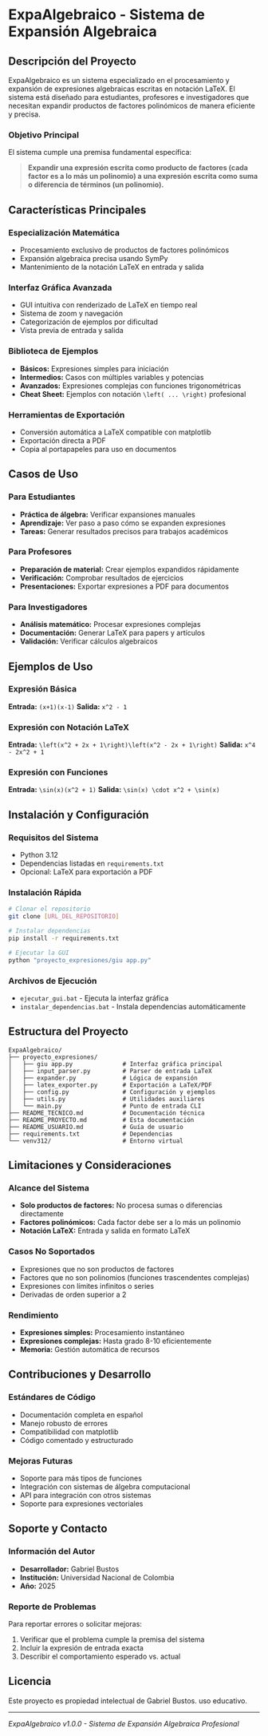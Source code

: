 # ExpaAlgebraico - Sistema de Expansión Algebraica

## Descripción del Proyecto

ExpaAlgebraico es un sistema especializado en el procesamiento y expansión de expresiones algebraicas escritas en notación LaTeX. El sistema está diseñado para estudiantes, profesores e investigadores que necesitan expandir productos de factores polinómicos de manera eficiente y precisa.

### Objetivo Principal
El sistema cumple una premisa fundamental específica:
> **Expandir una expresión escrita como producto de factores (cada factor es a lo más un polinomio) a una expresión escrita como suma o diferencia de términos (un polinomio).**

## Características Principales

### **Especialización Matemática**
- Procesamiento exclusivo de productos de factores polinómicos
- Expansión algebraica precisa usando SymPy
- Mantenimiento de la notación LaTeX en entrada y salida

### **Interfaz Gráfica Avanzada**
- GUI intuitiva con renderizado de LaTeX en tiempo real
- Sistema de zoom y navegación
- Categorización de ejemplos por dificultad
- Vista previa de entrada y salida

### **Biblioteca de Ejemplos**
- **Básicos:** Expresiones simples para iniciación
- **Intermedios:** Casos con múltiples variables y potencias
- **Avanzados:** Expresiones complejas con funciones trigonométricas
- **Cheat Sheet:** Ejemplos con notación `\left( ... \right)` profesional

### **Herramientas de Exportación**
- Conversión automática a LaTeX compatible con matplotlib
- Exportación directa a PDF
- Copia al portapapeles para uso en documentos

## Casos de Uso

### Para Estudiantes
- **Práctica de álgebra:** Verificar expansiones manuales
- **Aprendizaje:** Ver paso a paso cómo se expanden expresiones
- **Tareas:** Generar resultados precisos para trabajos académicos

### Para Profesores
- **Preparación de material:** Crear ejemplos expandidos rápidamente
- **Verificación:** Comprobar resultados de ejercicios
- **Presentaciones:** Exportar expresiones a PDF para documentos

### Para Investigadores
- **Análisis matemático:** Procesar expresiones complejas
- **Documentación:** Generar LaTeX para papers y artículos
- **Validación:** Verificar cálculos algebraicos

## Ejemplos de Uso

### Expresión Básica
**Entrada:** `(x+1)(x-1)`
**Salida:** `x^2 - 1`

### Expresión con Notación LaTeX
**Entrada:** `\left(x^2 + 2x + 1\right)\left(x^2 - 2x + 1\right)`
**Salida:** `x^4 - 2x^2 + 1`

### Expresión con Funciones
**Entrada:** `\sin(x)(x^2 + 1)`
**Salida:** `\sin(x) \cdot x^2 + \sin(x)`

## Instalación y Configuración

### Requisitos del Sistema
- Python 3.12 
- Dependencias listadas en `requirements.txt`
- Opcional: LaTeX para exportación a PDF

### Instalación Rápida
```bash
# Clonar el repositorio
git clone [URL_DEL_REPOSITORIO]

# Instalar dependencias
pip install -r requirements.txt

# Ejecutar la GUI
python "proyecto_expresiones/giu app.py"
```

### Archivos de Ejecución
- `ejecutar_gui.bat` - Ejecuta la interfaz gráfica
- `instalar_dependencias.bat` - Instala dependencias automáticamente

## Estructura del Proyecto

```
ExpaAlgebraico/
├── proyecto_expresiones/
│   ├── giu app.py              # Interfaz gráfica principal
│   ├── input_parser.py         # Parser de entrada LaTeX
│   ├── expander.py             # Lógica de expansión
│   ├── latex_exporter.py       # Exportación a LaTeX/PDF
│   ├── config.py               # Configuración y ejemplos
│   ├── utils.py                # Utilidades auxiliares
│   └── main.py                 # Punto de entrada CLI
├── README_TECNICO.md           # Documentación técnica
├── README_PROYECTO.md          # Esta documentación
├── README_USUARIO.md           # Guía de usuario
├── requirements.txt            # Dependencias
└── venv312/                    # Entorno virtual
```

## Limitaciones y Consideraciones

### Alcance del Sistema
- **Solo productos de factores:** No procesa sumas o diferencias directamente
- **Factores polinómicos:** Cada factor debe ser a lo más un polinomio
- **Notación LaTeX:** Entrada y salida en formato LaTeX

### Casos No Soportados
- Expresiones que no son productos de factores
- Factores que no son polinomios (funciones trascendentes complejas)
- Expresiones con límites infinitos o series
- Derivadas de orden superior a 2

### Rendimiento
- **Expresiones simples:** Procesamiento instantáneo
- **Expresiones complejas:** Hasta grado 8-10 eficientemente
- **Memoria:** Gestión automática de recursos

## Contribuciones y Desarrollo

### Estándares de Código
- Documentación completa en español
- Manejo robusto de errores
- Compatibilidad con matplotlib
- Código comentado y estructurado

### Mejoras Futuras
- Soporte para más tipos de funciones
- Integración con sistemas de álgebra computacional
- API para integración con otros sistemas
- Soporte para expresiones vectoriales

## Soporte y Contacto

### Información del Autor
- **Desarrollador:** Gabriel Bustos
- **Institución:** Universidad Nacional de Colombia
- **Año:** 2025

### Reporte de Problemas
Para reportar errores o solicitar mejoras:
1. Verificar que el problema cumple la premisa del sistema
2. Incluir la expresión de entrada exacta
3. Describir el comportamiento esperado vs. actual

## Licencia

Este proyecto es propiedad intelectual de Gabriel Bustos. uso educativo.

---

*ExpaAlgebraico v1.0.0 - Sistema de Expansión Algebraica Profesional* 
